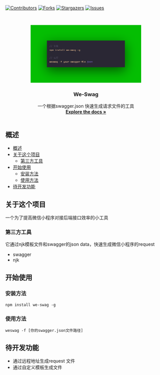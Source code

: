 
[![Contributors][contributors-shield]][contributors-url]
[![Forks][forks-shield]][forks-url]
[![Stargazers][stars-shield]][stars-url]
[![Issues][issues-shield]][issues-url]

<br />
<p align="center">
 <a href="https://github.com/legenself/we-swag">
 <img src="image/usage.png" alt="Logo"height="180">
 </a>
 <h3 align="center">We-Swag</h3>
 <p align="center">
 一个根据swagger.json 快速生成请求文件的工具
 <br />
 <a href="https://github.com/legenself/we-swag"><strong>Explore the docs »</strong></a>
 <br />
 <br />
 <!-- <a href="https://github.com/othneildrew/Best-README-Template">View Demo</a>
 ·
 <a href="https://github.com/othneildrew/Best-README-Template/issues">Report Bug</a>
 ·
 <a href="https://github.com/othneildrew/Best-README-Template/issues">Request Feature</a>-->
 </p>
</p>

## 概述
- [概述](#概述)
- [关于这个项目](#关于这个项目)
  - [第三方工具](#第三方工具)
- [开始使用](#开始使用)
  - [安装方法](#安装方法)
  - [使用方法](#使用方法)
- [待开发功能](#待开发功能)


## 关于这个项目
一个为了提高微信小程序对接后端接口效率的小工具

### 第三方工具
它通过njk模板文件和swagger的json data，快速生成微信小程序的request
- swagger
- njk

## 开始使用

### 安装方法
```
npm install we-swag -g
```
### 使用方法
```
weswag -f [你的swagger.json文件路径]
```
## 待开发功能
- 通过远程地址生成request 文件
- 通过自定义模板生成文件


[contributors-shield]: https://img.shields.io/github/contributors/legenself/we-swag.svg?style=flat-square
[contributors-url]: https://github.com/legenself/we-swag/graphs/contributors
[forks-shield]: https://img.shields.io/github/forks/legenself/we-swag.svg?style=flat-square
[forks-url]: https://github.com/legenself/we-swag/network/members
[stars-shield]: https://img.shields.io/github/stars/legenself/we-swag.svg?style=flat-square
[stars-url]: https://github.com/legenself/we-swag/stargazers
[issues-shield]: https://img.shields.io/github/issues/legenself/we-swag.svg?style=flat-square
[issues-url]: https://github.com/legenself/we-swag/issues
